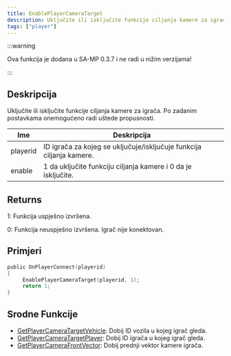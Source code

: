 ```yaml
---
title: EnablePlayerCameraTarget
description: Uključite ili isključite funkcije ciljanja kamere za igrača.
tags: ["player"]
---
```


:::warning

Ova funkcija je dodana u SA-MP 0.3.7 i ne radi u nižim verzijama!

:::

## Deskripcija

Uključite ili isključite funkcije ciljanja kamere za igrača. Po zadanim postavkama onemogućeno radi uštede propusnosti.

| Ime      | Deskripcija                                                          |
| -------- | -------------------------------------------------------------------- |
| playerid | ID igrača za kojeg se uključuje/isključuje funkcija ciljanja kamere. |
| enable   | 1 da uključite funkciju ciljanja kamere i 0 da je isključite.        |

## Returns

1: Funkcija uspješno izvršena.

0: Funkcija neuspješno izvršena. Igrač nije konektovan.

## Primjeri

```c
public OnPlayerConnect(playerid)
{
     EnablePlayerCameraTarget(playerid, 1);
     return 1;
}
```

## Srodne Funkcije

- [GetPlayerCameraTargetVehicle](GetPlayerCameraTargetVehicle): Dobij ID vozila u kojeg igrač gleda.
- [GetPlayerCameraTargetPlayer](GetPlayerCameraTargetPlayer): Dobij ID igrača u kojeg igrač gleda.
- [GetPlayerCameraFrontVector](GetPlayerCameraFrontVector): Dobij prednji vektor kamere igrača.
